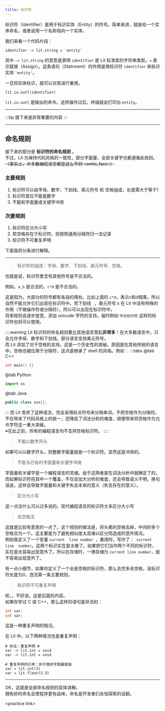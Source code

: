```yaml
---
title: 标识符
---
```


标识符（Identifier）是用于标识实体（Entity）的符号。简单来讲，就是给一个实体命名，或者说用一个名称指向一个实体。

我们来看一个代码片段：

```lit
identifier -> lit.string = 'entity'
```

其中 `-> lit.string` 的意思是表明 `identifier` 是 Lit 标准库的字符串类型。`=` 表示赋值（Assign）。这条语句（Statrment）的作用是用标识符 `identifier` 来标识实体 `'entity'`。

一旦将实体标识，就可以对其进行重用。
```lit
lit.io.outl(identifier)
```
`lit.io.outl` 是输出的命令。这样操作过后，终端就会打印出 `entity`。

---

:::tip
接下来是非常重要的内容
:::

---

## 命名规则

接下来的部分是 **标识符的命名规则** 。  
不过，Lit 为保持代码风格的一致性，部分字面量、全部关键字也都遵循此规则。  
~~（事实上，大多数编程语言都是这么干的 ::smile_face::）~~

### 主要规则
1. 标识符可以由字母、数字、下划线、美元符号 和 空格组成，长度需大于等于1
2. 标识符首位不能是数字
3. 不能和字面量或关键字冲突

### 次要规则
1. 标识符区分大小写
2. 若空格存在于标识符，则按照通用分隔符归一法记录
3. 标识符不可重复声明

下面我将分条进行解释。

---

> 标识符的组成：字母、数字、下划线、美元符号、空格。

也就是说，标识符里含有其他符号是不合法的。

例如，`a_b` 是合法的，`c*d` 是不合法的。

这是因为，大部分的符号都有各自的用处。比如上面的 `c*d`，表示c和d相乘。所以自然不能允许它们出现在标识符中。而下划线 `_`，美元符号 `$` 在 Lit 中没有特殊的作用（不做操作符或分隔符），所以可以出现在标识符中。  
将来规则会逐步放宽，添加 unicode 字符的支持。届时例如 `中文标识符` 这样的标识符也将可以使用。

::::warning
Lit 标识符的命名规则要比其他语言宽松**非常多**！在大多数语言中，只会允许字母、数字和下划线。部分语言支持美元符号。  
而 Lit 添加了对于空格的支持。这是一个历史性的突破。原因是在其他传统的语言中，空格也被应用于分隔符，这点是继承了 shell 的风格。例如：
:::tabs
@tab C++
```cpp
int main() {}
```
@tab Python
```python
import os
```
@tab Java
```java
public class xxx{};
```
:::
而 Lit 舍弃了这种语法，完全采用标点符号来分隔单词，不把空格作为分隔符。不仅带来了代码风格上的统一，还降低了词法分析的难度，顺便带来将空格作为允许字符这一重大突破。  
※在此之前，所有的编程语言均不支持空格标识符。
::::

> 不能以数字开头

如果可以以数字开头，则整数字面量就是一个标识符。显然这是冲突的。

> 不能与已有的字面量和关键字冲突

字面量和关键字是一个编程语言的灵魂。由于这两者是在词法分析中就确定了的，而如果标识符将其中一个覆盖，不仅会加大分析的难度，还会导致语义不明。换句话说，这样会导致字面量和关键字失去本来的意义（失去存在的意义）。

> 区分大小写

这一点没什么可以过多说的。现代编程语言的标识符大多区分大小写

> 去空格法

这就是比较有意思的一点了。这个规则的做法是，将头尾的空格去掉，中间的多个空格合为一个。这主要是为了避免相似度太高难以区分而造成的意外情况。  
例如我定义了一个变量 ` current  line number  `，重用时，写作了：`  current line  number `。这两个标识实在是太像了。如果把它们当作两个不同的标识符，实在是太容易出现意外了。所以在存储时，一律存储为 `current line number`，就不容易出现意外了。

有一点小细节，如果你定义了一个全是空格的标识符，那么去完多余空格，该标识符长度为0，违法第一条主要规则。

> 标识符不可重复声明

呃，，不好说，这是后面的内容。  
如果你学过 C 或 C++，那么这样的语句是非法的：

```cpp
int var;
int var;
```

这是一种重复声明的情况。

在 Lit 中，以下两种情况也是重复声明：

```lit
# 非法：重复声明 #
var -> lit.int = void
var -> lit.int = void
```

```lit
# 重复声明的引申：非子类非字面量赋值
var = lit.int(3)
var = lit.float(3.3)
```

---

OK，这就是全部命名规则的具体讲解。  
拥有好的命名会使程序更有品味，命名是开发者们永恒探索的话题。

\<practice link>